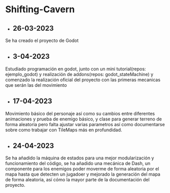 # Shifting-Cavern
- ## 26-03-2023 
Se ha creado el proyecto de Godot

- ## 3-04-2023
Estudiado programación en godot, junto con un mini tutorial(repos: ejemplo_godot) y realización de addons(repos: godot_stateMachine) y comenzado la realización oficial del proyecto con las primeras mecanicas que serán las del movimiento

- ## 17-04-2023
Movimiento básico del personaje así como su cambios entre diferentes animaciones y prueba de enemigo básico, y clase para generar terreno de forma aleatoria pero falta ajustar varias parametros así como documentarse sobre como trabajar con TileMaps más en profundidad.

- ## 24-04-2023
Se ha añadido la máquina de estados para una mejor modularización y funcionamiento del código, se ha añadido una mecánica de Dash, un componente para los enemigos poder moverme de forma aleatoria por el mapa hasta que detecten un jugadoer y mejorado la generación del mapa de forma aleatoria, así cómo la mayor parte de la documentación del proyecto. 
